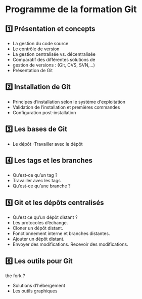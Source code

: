 # Programme de la formation Git

## :one: Présentation et concepts 
- La gestion du code source
- Le contrôle de version
- La gestion centralisée vs. décentralisée
- Comparatif des différentes solutions de 
- gestion de versions : (Git, CVS, SVN,…)
- Présentation de Git

## :two: Installation de Git
- Principes d’installation selon le système d'exploitation
- Validation de l’installation et premières commandes
- Configuration post-installation

## :three: Les bases de Git
- Le dépôt
-Travailler avec le dépôt
 
## :four: Les tags et les branches
- Qu’est-ce qu’un tag ?
- Travailler avec les tags
- Qu’est-ce qu’une branche ?

## :five: Git et les dépôts centralisés
- Qu’est ce qu’un dépôt distant ?
- Les protocoles d’échange.
- Cloner un dépôt distant.
- Fonctionnement interne et branches distantes.
- Ajouter un dépôt distant.
- Envoyer des modifications.
 Recevoir des modifications.
 
 ## :six: Les outils pour Git
 the fork ?
 - Solutions d’hébergement
 - Les outils graphiques